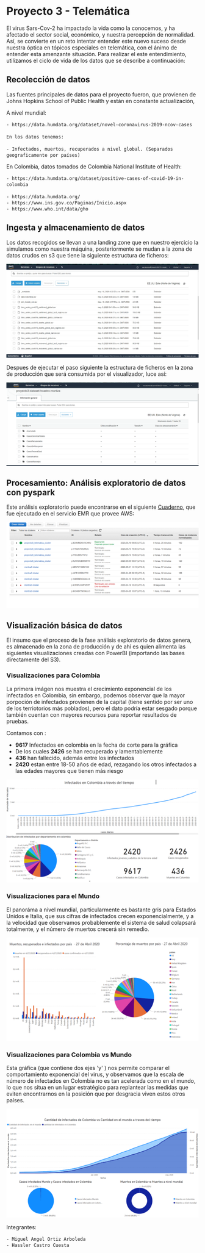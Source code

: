 # Proyecto 3 - Telemática

El virus Sars-Cov-2 ha impactado la vida como la conocemos, y ha afectado el sector social, económico, y nuestra percepción de normalidad. Así, se convierte en un reto intentar entender este nuevo suceso desde nuestra óptica en tópicos especiales en telemática, con el ánimo de entender esta amenzante situación.
Para realizar el este entendimiento, utilizamos el ciclo de vida de los datos que se describe a continuación:

## Recolección de datos

Las fuentes principales de datos para el proyecto fueron, que provienen de Johns Hopkins School of Public Health y están en constante actualización,

A nivel mundial:

    - https://data.humdata.org/dataset/novel-coronavirus-2019-ncov-cases

    En los datos tenemos:

    - Infectados, muertos, recuperados a nivel global. (Separados geograficamente por países)

En Colombia, datos tomados de Colombia National Institute of Health:

    - https://data.humdata.org/dataset/positive-cases-of-covid-19-in-colombia

    - https://data.humdata.org/
    - https://www.ins.gov.co/Paginas/Inicio.aspx
    - https://www.who.int/data/gho

## Ingesta y almacenamiento de datos

Los datos recogidos se llevan a una landing zone que en nuestro ejercicio la simulamos como nuestra máquina, posteriormente se mudan a la zona de datos crudos en s3 que tiene la siguiente estructura de ficheros:

![](./images/s3antes.jpeg)

Despues de ejecutar el paso siguiente la estructura de ficheros en la zona de producción que será consumida por el visualizador, luce así:

![](./images/s3.png)

## Procesamiento: Análisis exploratorio de datos con pyspark

Este análisis exploratorio puede encontrarse en el siguiente [Cuaderno](./proyecto3.ipynb), que fue ejecutado en el servicio EMR que provee AWS:

![](./images/cluster.png)

## Visualización básica de datos

El insumo que el proceso de la fase análisis exploratorio de datos genera, es almacenado en la zona de producción y de ahí es quien alimenta las siguientes visualizaciones creadas con PowerBI (importando las bases directamente del S3).

### Visualizaciones para Colombia

La primera imágen nos muestra el crecimiento exponencial de los infectados en Colombia, sin embargo, podemos observar que la mayor porpoción de infectados provienen de la capital (tiene sentido por ser uno de los terriotorios más poblados), pero el dato podría estar sesgado porque también cuentan con mayores recursos para reportar resultados de pruebas.

Contamos con :

- **9617** Infectados en colombia en la fecha de corte para la gráfica
- De los cuales **2426** se han recuperado y lamentablemente
- **436** han fallecido, además entre los infectados
- **2420** estan entre 18-50 años de edad, rezagando los otros infectados a las edades mayores que tienen más riesgo

![](./images/colombia.png)

### Visualizaciones para el Mundo

El panoráma a nivel mundial, particularmente es bastante gris para Estados Unidos e Italia, que sus cifras de infectados crecen exponencialmente, y a la velocidad que observamos probablemente el sistema de salud colapsará totalmente, y el número de muertos crecerá sin remedio.

![](./images/mundo.png)

### Visualizaciones para Colombia vs Mundo

Esta gráfica (que contiene dos ejes 'y' ) nos permite comparar el comportamiento exponencial del virus, y observamos que la escala de número de infectados en Colombia no es tan acelerada como en el mundo, lo que nos situa en un lugar estratégico para replantear las medidas que eviten encontrarnos en la posición que por desgracia viven estos otros países.

![](./images/colombiavsmundo.png)

Integrantes:

    - Miguel Angel Ortiz Arboleda
    - Hassler Castro Cuesta
